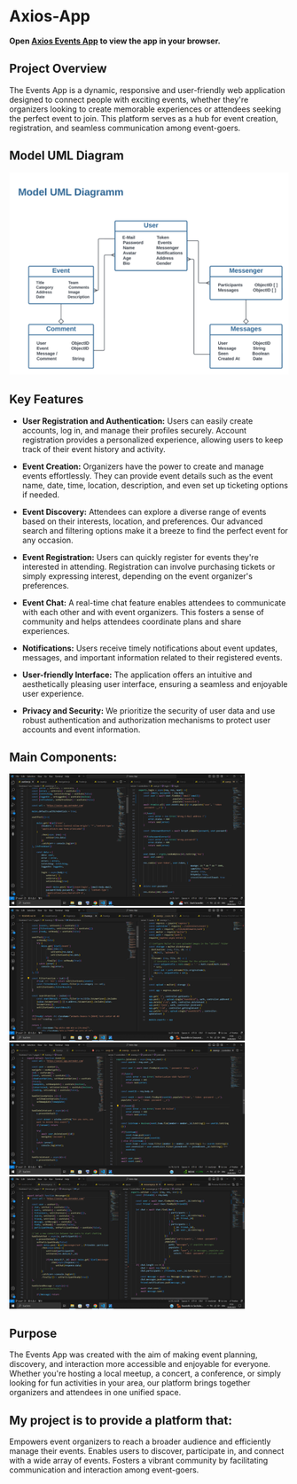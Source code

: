 
# Axios-App

**Open [Axios Events App](https://axios-events.onrender.com) to view the app in your browser.**

 
## Project Overview
The Events App is a dynamic, responsive and user-friendly web application designed to connect people with exciting events, whether they're organizers looking to create memorable experiences or attendees seeking the perfect event to join. This platform serves as a hub for event creation, registration, and seamless communication among event-goers. 

## Model UML Diagram
![Model UML Diagram](./images/Axios_Events_Diagram.png)

## Key Features
- **User Registration and Authentication:** Users can easily create accounts, log in, and manage their profiles securely. Account registration provides a personalized experience, allowing users to keep track of their event history and activity.

- **Event Creation:** Organizers have the power to create and manage events effortlessly. They can provide event details such as the event name, date, time, location, description, and even set up ticketing options if needed.

- **Event Discovery:** Attendees can explore a diverse range of events based on their interests, location, and preferences. Our advanced search and filtering options make it a breeze to find the perfect event for any occasion.

- **Event Registration:** Users can quickly register for events they're interested in attending. Registration can involve purchasing tickets or simply expressing interest, depending on the event organizer's preferences.

- **Event Chat:** A real-time chat feature enables attendees to communicate with each other and with event organizers. This fosters a sense of community and helps attendees coordinate plans and share experiences.

- **Notifications:** Users receive timely notifications about event updates, messages, and important information related to their registered events.

- **User-friendly Interface:** The application offers an intuitive and aesthetically pleasing user interface, ensuring a seamless and enjoyable user experience.

- **Privacy and Security:** We prioritize the security of user data and use robust authentication and authorization mechanisms to protect user accounts and event information.

## Main Components: 

<img src="./images/Screenshot(01).png" width="425"/> <img src="./images/Screenshot(02).png" width="425"/>
<img src="./images/Screenshot(03).png" width="425"/> <img src="./images/Screenshot(04).png" width="425"/>

## Purpose
The Events App was created with the aim of making event planning, discovery, and interaction more accessible and enjoyable for everyone. Whether you're hosting a local meetup, a concert, a conference, or simply looking for fun activities in your area, our platform brings together organizers and attendees in one unified space.

## My project is to provide a platform that:

Empowers event organizers to reach a broader audience and efficiently manage their events.
Enables users to discover, participate in, and connect with a wide array of events.
Fosters a vibrant community by facilitating communication and interaction among event-goers.
